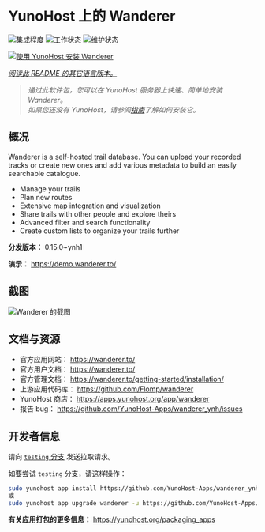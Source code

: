 <!--
注意：此 README 由 <https://github.com/YunoHost/apps/tree/master/tools/readme_generator> 自动生成
请勿手动编辑。
-->

# YunoHost 上的 Wanderer

[![集成程度](https://apps.yunohost.org/badge/integration/wanderer)](https://ci-apps.yunohost.org/ci/apps/wanderer/)
![工作状态](https://apps.yunohost.org/badge/state/wanderer)
![维护状态](https://apps.yunohost.org/badge/maintained/wanderer)

[![使用 YunoHost 安装 Wanderer](https://install-app.yunohost.org/install-with-yunohost.svg)](https://install-app.yunohost.org/?app=wanderer)

*[阅读此 README 的其它语言版本。](./ALL_README.md)*

> *通过此软件包，您可以在 YunoHost 服务器上快速、简单地安装 Wanderer。*  
> *如果您还没有 YunoHost，请参阅[指南](https://yunohost.org/install)了解如何安装它。*

## 概况

Wanderer is a self-hosted trail database. You can upload your recorded tracks or create new ones and add various metadata to build an easily searchable catalogue.

- Manage your trails
- Plan new routes
- Extensive map integration and visualization
- Share trails with other people and explore theirs
- Advanced filter and search functionality
- Create custom lists to organize your trails further


**分发版本：** 0.15.0~ynh1

**演示：** <https://demo.wanderer.to/>

## 截图

![Wanderer 的截图](./doc/screenshots/wanderer.png)

## 文档与资源

- 官方应用网站： <https://wanderer.to/>
- 官方用户文档： <https://wanderer.to/>
- 官方管理文档： <https://wanderer.to/getting-started/installation/>
- 上游应用代码库： <https://github.com/Flomp/wanderer>
- YunoHost 商店： <https://apps.yunohost.org/app/wanderer>
- 报告 bug： <https://github.com/YunoHost-Apps/wanderer_ynh/issues>

## 开发者信息

请向 [`testing` 分支](https://github.com/YunoHost-Apps/wanderer_ynh/tree/testing) 发送拉取请求。

如要尝试 `testing` 分支，请这样操作：

```bash
sudo yunohost app install https://github.com/YunoHost-Apps/wanderer_ynh/tree/testing --debug
或
sudo yunohost app upgrade wanderer -u https://github.com/YunoHost-Apps/wanderer_ynh/tree/testing --debug
```

**有关应用打包的更多信息：** <https://yunohost.org/packaging_apps>
